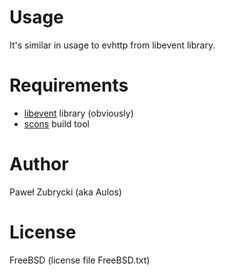 Usage
=====

It's similar in usage to evhttp from libevent library.

Requirements
============

 * [libevent](http://monkey.org/~provos/libevent/) library (obviously)
 * [scons](http://www.scons.org) build tool

Author
======

Paweł Zubrycki (aka Aulos)

License
=======

FreeBSD (license file FreeBSD.txt)

